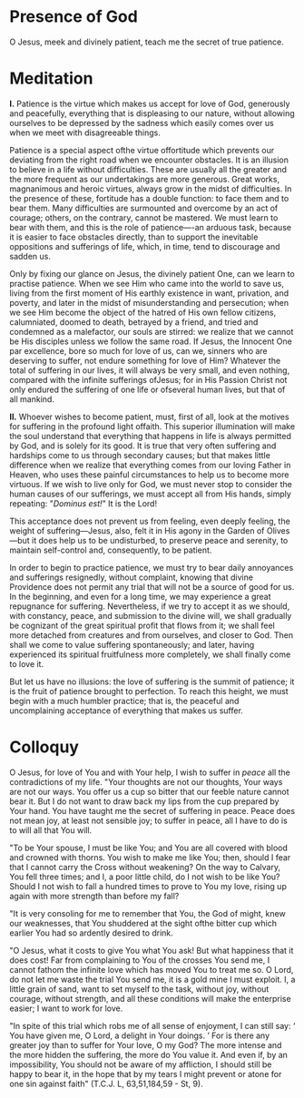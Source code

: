 # Presence of God

O Jesus, meek and divinely patient, teach me the secret of true patience.

# Meditation

**I.** Patience is the virtue which makes us accept for love of God, generously and peacefully, everything that is displeasing to our nature, without allowing ourselves to be depressed by the sadness which easily comes over us when we meet with disagreeable things.

Patience is a special aspect ofthe virtue offortitude which prevents our deviating from the right road when we encounter obstacles. It is an illusion to believe in a life without difficulties. These are usually all the greater and the more frequent as our undertakings are more generous. Great works, magnanimous and heroic virtues, always grow in the midst of difficulties. In the presence of these, fortitude has a double function: to face them and to bear them. Many difficulties are surmounted and overcome by an act of courage; others, on the contrary, cannot be mastered. We must learn to bear with them, and this is the role of patience—-an arduous task, because it is easier to face obstacles directly, than to support the inevitable oppositions and sufferings of life, which, in time, tend to discourage and sadden us.

Only by fixing our glance on Jesus, the divinely patient One, can we learn to practise patience. When we see Him who came into the world to save us, living from the first moment of His earthly existence in want, privation, and poverty, and later in the midst of misunderstanding and persecution; when we see Him become the object of the hatred of His own fellow citizens, calumniated, doomed to death, betrayed by a friend, and tried and condemned as a malefactor, our souls are stirred: we realize that we cannot be His disciples unless we follow the same road. If Jesus, the Innocent One par excellence, bore so much for love of us, can we, sinners who are deserving to suffer, not endure something for love of Him? Whatever the total of suffering in our lives, it will always be very small, and even nothing, compared with the infinite sufferings ofJesus; for in His Passion Christ not only endured the suffering of one life or ofseveral human lives, but that of all mankind.

**II.** Whoever wishes to become patient, must, first of all, look at the motives for suffering in the profound light offaith. This superior illumination will make the soul understand that everything that happens in life is always permitted by God, and is solely for its good. It is true that very often suffering and hardships come to us through secondary causes; but that makes little difference when we realize that everything comes from our loving Father in Heaven, who uses these painful circumstances to help us to become more virtuous. If we wish to live only for God, we must never stop to consider the human causes of our sufferings, we must accept all from His hands, simply repeating: "*Dominus est!*" It is the Lord!

This acceptance does not prevent us from feeling, even deeply feeling, the weight of suffering—Jesus, also, felt it in His agony in the Garden of Olives—but it does help us to be undisturbed, to preserve peace and serenity, to maintain self-control and, consequently, to be patient.

In order to begin to practice patience, we must try to bear daily annoyances and sufferings resignedly, without complaint, knowing that divine Providence does not permit any trial that will not be a source of good for us. In the beginning, and even for a long time, we may experience a great repugnance for suffering. Nevertheless, if we try to accept it as we should, with constancy, peace, and submission to the divine will, we shall gradually be cognizant of the great spiritual profit that flows from it; we shall feel more detached from creatures and from ourselves, and closer to God. Then shall we come to value suffering spontaneously; and later, having experienced its spiritual fruitfulness more completely, we shall finally come to love it.

But let us have no illusions: the love of suffering is the summit of patience; it is the fruit of patience brought to perfection. To reach this height, we must begin with a much humbler practice; that is, the peaceful and uncomplaining acceptance of everything that makes us suffer.

# Colloquy

O Jesus, for love of You and with Your help, I wish to suffer in *peace* all the contradictions of my life. "Your thoughts are not our thoughts, Your ways are not our ways. You offer us a cup so bitter that our feeble nature cannot bear it. But I do not want to draw back my lips from the cup prepared by Your hand. You have taught me the secret of suffering in peace. Peace does not mean joy, at least not sensible joy; to suffer in peace, all I have to do is to will all that You will.

"To be Your spouse, I must be like You; and You are all covered with blood and crowned with thorns. You wish to make me like You; then, should I fear that I cannot carry the Cross without weakening? On the way to Calvary, You fell three times; and I, a poor little child, do I not wish to be like You? Should I not wish to fall a hundred times to prove to You my love, rising up again with more strength than before my fall?

"It is very consoling for me to remember that You, the God of might, knew our weaknesses, that You shuddered at the sight ofthe bitter cup which earlier You had so ardently desired to drink.

"O Jesus, what it costs to give You what You ask! But what happiness that it does cost! Far from complaining to You of the crosses You send me, I cannot fathom the infinite love which has moved You to treat me so. O Lord, do not let me waste the trial You send me, it is a gold mine I must exploit. I, a little grain of sand, want to set myself to the task, without joy, without courage, without strength, and all these conditions will make the enterprise easier; I want to work for love.

"In spite of this trial which robs me of all sense of enjoyment, I can still say: ‘ You have given me, O Lord, a delight in Your doings. ’ For is there any greater joy than to suffer for Your love, O my God? The more intense and the more hidden the suffering, the more do You value it. And even if, by an impossibility, You should not be aware of my affliction, I should still be happy to bear it, in the hope that by my tears I might prevent or atone for one sin against faith" (T.C.J. L, 63,51,184,59 - St, 9).